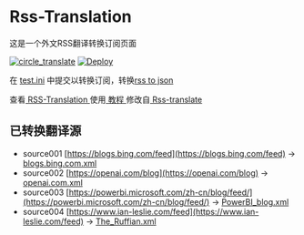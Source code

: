 # Rss-Translation

这是一个外文RSS翻译转换订阅页面 

[![circle_translate](https://github.com/Baiyssy/Rss-Translation/actions/workflows/circle_translate.yml/badge.svg)](https://github.com/Baiyssy/Rss-Translation/actions/workflows/circle_translate.yml)
[![Deploy](https://github.com/Baiyssy/Rss-Translation/actions/workflows/jekyll-gh-pages.yml/badge.svg)](https://github.com/Baiyssy/Rss-Translation/actions/workflows/jekyll-gh-pages.yml)

在 [test.ini](https://github.com/Baiyssy/Rss-Translation/blob/main/test.ini) 中提交以转换订阅，转换[rss to json](https://rss2json.com/)

查看[ RSS-Translation ](https://Baiyssy.github.io/RSS-Translation)使用[ 教程 ](https://www.Baiyssy.net/tutorial/644)修改自[ Rss-translate ](https://github.com/rcy1314/Rss-Translation/)

## 已转换翻译源

 - source001 [https://blogs.bing.com/feed](https://blogs.bing.com/feed) -> [blogs.bing.com.xml](rss/blogs.bing.com.xml)
 - source002 [https://openai.com/blog](https://openai.com/blog) -> [openai.com.xml](rss/openai.com.xml)
 - source003 [https://powerbi.microsoft.com/zh-cn/blog/feed/](https://powerbi.microsoft.com/zh-cn/blog/feed/) -> [PowerBI_blog.xml](rss/PowerBI_blog.xml)
 - source004 [https://www.ian-leslie.com/feed](https://www.ian-leslie.com/feed) -> [The_Ruffian.xml](rss/The_Ruffian.xml)
